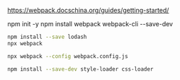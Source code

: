 https://webpack.docschina.org/guides/getting-started/

npm init -y
npm install webpack webpack-cli --save-dev

```bash
npm install --save lodash
npx webpack

npx webpack --config webpack.config.js

npm install --save-dev style-loader css-loader
```

